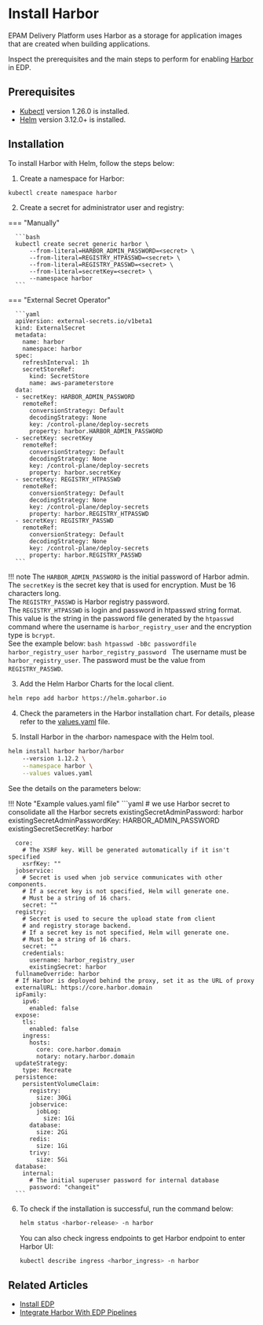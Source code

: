 # Install Harbor

EPAM Delivery Platform uses Harbor as a storage for application images that are created when building applications.

Inspect the prerequisites and the main steps to perform for enabling [Harbor](https://goharbor.io/docs/2.8.0/) in EDP.

## Prerequisites

* [Kubectl](https://v1-26.docs.kubernetes.io/releases/download/) version 1.26.0 is installed.
* [Helm](https://helm.sh) version 3.12.0+ is installed.

## Installation

To install Harbor with Helm, follow the steps below:

1. Create a namespace for Harbor:

  ```bash
  kubectl create namespace harbor
  ```

2. Create a secret for administrator user and registry:

  === "Manually"

      ```bash
      kubectl create secret generic harbor \
          --from-literal=HARBOR_ADMIN_PASSWORD=<secret> \
          --from-literal=REGISTRY_HTPASSWD=<secret> \
          --from-literal=REGISTRY_PASSWD=<secret> \
          --from-literal=secretKey=<secret> \
          --namespace harbor
      ```

  === "External Secret Operator"

      ```yaml
      apiVersion: external-secrets.io/v1beta1
      kind: ExternalSecret
      metadata:
        name: harbor
        namespace: harbor
      spec:
        refreshInterval: 1h
        secretStoreRef:
          kind: SecretStore
          name: aws-parameterstore
      data:
      - secretKey: HARBOR_ADMIN_PASSWORD
        remoteRef:
          conversionStrategy: Default
          decodingStrategy: None
          key: /control-plane/deploy-secrets
          property: harbor.HARBOR_ADMIN_PASSWORD
      - secretKey: secretKey
        remoteRef:
          conversionStrategy: Default
          decodingStrategy: None
          key: /control-plane/deploy-secrets
          property: harbor.secretKey
      - secretKey: REGISTRY_HTPASSWD
        remoteRef:
          conversionStrategy: Default
          decodingStrategy: None
          key: /control-plane/deploy-secrets
          property: harbor.REGISTRY_HTPASSWD
      - secretKey: REGISTRY_PASSWD
        remoteRef:
          conversionStrategy: Default
          decodingStrategy: None
          key: /control-plane/deploy-secrets
          property: harbor.REGISTRY_PASSWD
      ```

  !!! note
      The `HARBOR_ADMIN_PASSWORD` is the initial password of Harbor admin.<br>
      The `secretKey` is the secret key that is used for encryption. Must be 16 characters long.<br>
      The `REGISTRY_PASSWD` is Harbor registry password.<br>
      The `REGISTRY_HTPASSWD` is login and password in htpasswd string format. This value is the string in the password
      file generated by the `htpasswd` command where the username is `harbor_registry_user` and the encryption type
      is `bcrypt`.<br>
      See the example below:
      ```bash
      htpasswd -bBc passwordfile harbor_registry_user harbor_registry_password
      ```
      The username must be `harbor_registry_user`.
      The password must be the value from `REGISTRY_PASSWD`.

3. Add the Helm Harbor Charts for the local client.

  ```bash
  helm repo add harbor https://helm.goharbor.io
  ```

4. Check the parameters in the Harbor installation chart. For details, please refer to
   the [values.yaml](https://github.com/goharbor/harbor-helm/blob/master/values.yaml) file.

5. Install Harbor in the &#8249;harbor&#8250; namespace with the Helm tool.

  ```bash
  helm install harbor harbor/harbor
      --version 1.12.2 \
      --namespace harbor \
      --values values.yaml
  ```

  See the details on the parameters below:

  !!! Note "Example values.yaml file"
      ```yaml
      # we use Harbor secret to consolidate all the Harbor secrets
      existingSecretAdminPassword: harbor
      existingSecretAdminPasswordKey: HARBOR_ADMIN_PASSWORD
      existingSecretSecretKey: harbor

      core:
        # The XSRF key. Will be generated automatically if it isn't specified
        xsrfKey: ""
      jobservice:
        # Secret is used when job service communicates with other components.
        # If a secret key is not specified, Helm will generate one.
        # Must be a string of 16 chars.
        secret: ""
      registry:
        # Secret is used to secure the upload state from client
        # and registry storage backend.
        # If a secret key is not specified, Helm will generate one.
        # Must be a string of 16 chars.
        secret: ""
        credentials:
          username: harbor_registry_user
          existingSecret: harbor
      fullnameOverride: harbor
      # If Harbor is deployed behind the proxy, set it as the URL of proxy
      externalURL: https://core.harbor.domain
      ipFamily:
        ipv6:
          enabled: false
      expose:
        tls:
          enabled: false
        ingress:
          hosts:
            core: core.harbor.domain
            notary: notary.harbor.domain
      updateStrategy:
        type: Recreate
      persistence:
        persistentVolumeClaim:
          registry:
            size: 30Gi
          jobservice:
            jobLog:
              size: 1Gi
          database:
            size: 2Gi
          redis:
            size: 1Gi
          trivy:
            size: 5Gi
      database:
        internal:
          # The initial superuser password for internal database
          password: "changeit"
      ```

6. To check if the installation is successful, run the command below:

    ```bash
    helm status <harbor-release> -n harbor
    ```
    You can also check ingress endpoints to get Harbor endpoint to enter Harbor UI:
    ```bash
    kubectl describe ingress <harbor_ingress> -n harbor
    ```

## Related Articles

* [Install EDP](install-edp.md)
* [Integrate Harbor With EDP Pipelines](container-registry-harbor-integration-tekton-ci.md)
